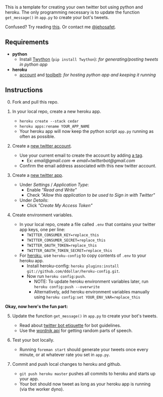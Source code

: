 This is a template for creating your own twitter bot using python and heroku. The only programming necessary is to update the function ```get_message()``` in ```app.py``` to create your bot's tweets.

Confused? Try reading [this](http://tinysubversions.com/2013/09/how-to-make-a-twitter-bot/). Or contact me [@jehosafet](https://twitter.com/jehosafet).

Requirements
--------
* __python__
   * Install [Twython](https://github.com/ryanmcgrath/twython) (```pip install Twython```): _for generating/posting tweets in python app_
* __heroku__
   * [account](https://www.heroku.com/) and [toolbelt](https://toolbelt.heroku.com/): _for hosting python app and keeping it running_

Instructions
--------
0. Fork and pull this repo.

1. In your local repo, create a new heroku app.
    * ```heroku create --stack cedar```
    * ```heroku apps:rename YOUR_APP_NAME```
    * Your heroku app will now keep the python script ```app.py``` running as often as possible.

2. Create a [new twitter account](https://twitter.com/).
    * Use your current email to create the account by adding [a tag](http://en.wikipedia.org/wiki/Email_address#Address_tags).
       - Ex: _email@gmail.com_ => _email+twitterbot@gmail.com_
    * Confirm the email address associated with this new twitter account.

3. Create a [new twitter app](https://dev.twitter.com/apps).
    * Under _Settings_ / _Application Type_:
        - Enable _"Read and Write"_
        - Check _"Allow this application to be used to Sign in with Twitter"_
    * Under _Details_:
        - Click _"Create My Access Token"_

4. Create environment variables.
    * In your local repo, create a file called ```.env``` that contains your twitter app keys, one per line:
        - ```TWITTER_CONSUMER_KEY=replace_this```
        - ```TWITTER_CONSUMER_SECRET=replace_this```
        - ```TWITTER_OAUTH_TOKEN=replace_this```
        - ```TWITTER_OAUTH_TOKEN_SECRET=replace_this```
    * For [heroku](https://devcenter.heroku.com/articles/config-vars), use ```heroku-config``` to copy contents of ```.env``` to your heroku app.
        - Install heroku-config: ```heroku plugins:install git://github.com/ddollar/heroku-config.git```.
        - Now run ```heroku config:push```.
            - NOTE: To update heroku environment variables later, run ```heroku config:push --overwrite```
            - Alternatively, add heroku environment variables manually using ```heroku config:set YOUR_ENV_VAR=replace_this```

__Okay, now here's the fun part:__

5. Update the function ```get_message()``` in ```app.py``` to create your bot's tweets.
    * Read about [twitter bot etiquette](http://tinysubversions.com/2013/03/basic-twitter-bot-etiquette/) for bot guidelines.
    * Use the [wordnik api](https://github.com/wordnik/wordnik-python) for getting random parts of speech.

6. Test your bot locally.
    * Running ```foreman start``` should generate your tweets once every minute, or at whatever rate you set in ```app.py```.

7. Commit and push local changes to heroku and github.
    * ```git push heroku master``` pushes all commits to heroku and starts up your app.
    * Your bot should now tweet as long as your heroku app is running (via the worker dyno).
